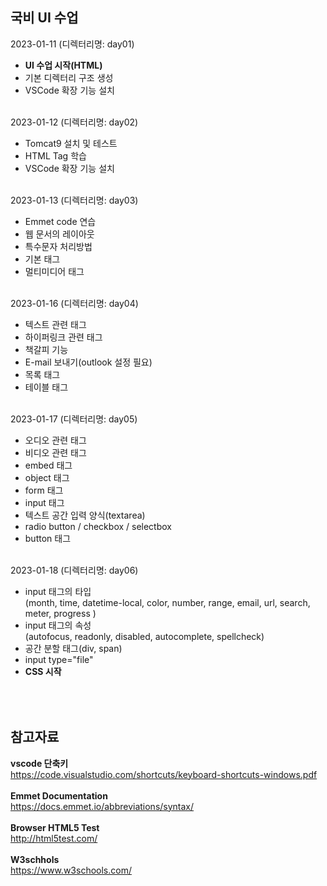 ## 국비 UI 수업  
2023-01-11  (디렉터리명: day01)  
- **UI 수업 시작(HTML)**
- 기본 디렉터리 구조 생성
- VSCode 확장 기능 설치  

\
2023-01-12 (디렉터리명: day02)
- Tomcat9 설치 및 테스트
- HTML Tag 학습
- VSCode 확장 기능 설치  

\
2023-01-13 (디렉터리명: day03)
- Emmet code 연습  
- 웹 문서의 레이아웃  
- 특수문자 처리방법  
- 기본 태그  
- 멀티미디어 태그  

\
2023-01-16 (디렉터리명: day04)
- 텍스트 관련 태그
- 하이퍼링크 관련 태그
- 책갈피 기능
- E-mail 보내기(outlook 설정 필요)
- 목록 태그
- 테이블 태그

\
2023-01-17 (디렉터리명: day05)
- 오디오 관련 태그
- 비디오 관련 태그
- embed 태그
- object 태그
- form 태그
- input 태그
- 텍스트 공간 입력 양식(textarea)
- radio button / checkbox / selectbox
- button 태그

\
2023-01-18 (디렉터리명: day06)
- input 태그의 타입  
  (month, time, datetime-local, color, number, range, email, url, search, meter, progress  )
- input 태그의 속성  
  (autofocus, readonly, disabled, autocomplete, spellcheck)
- 공간 분할 태그(div, span)
- input type="file"
- **CSS 시작**

\
\
참고자료
---  
**vscode 단축키**  
https://code.visualstudio.com/shortcuts/keyboard-shortcuts-windows.pdf  
\
**Emmet Documentation**  
https://docs.emmet.io/abbreviations/syntax/  
\
**Browser HTML5 Test**  
http://html5test.com/  
\
**W3schhols**  
https://www.w3schools.com/